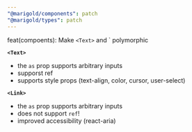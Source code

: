 ```yaml
---
"@marigold/components": patch
"@marigold/types": patch
---
```


feat(compoents): Make `<Text>` and `<Link> polymorphic

**`<Text>`**
- the `as` prop supports arbitrary inputs
- supporst ref
- supports style props (text-align, color, cursor, user-select)

**`<Link>`**
- the `as` prop supports arbitrary inputs
- does not support `ref`!
- improved accessibility (react-aria)
